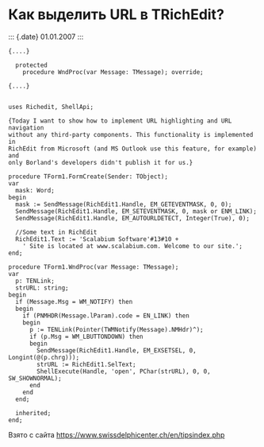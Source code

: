 Как выделить URL в TRichEdit?
=============================

::: {.date}
01.01.2007
:::

    {....}
     
      protected
        procedure WndProc(var Message: TMessage); override;
     
    {....}
     
     
    uses Richedit, ShellApi;
     
    {Today I want to show how to implement URL highlighting and URL navigation
    without any third-party components. This functionality is implemented in
    RichEdit from Microsoft (and MS Outlook use this feature, for example) and
    only Borland's developers didn't publish it for us.}
     
    procedure TForm1.FormCreate(Sender: TObject);
    var
      mask: Word;
    begin
      mask := SendMessage(RichEdit1.Handle, EM_GETEVENTMASK, 0, 0);
      SendMessage(RichEdit1.Handle, EM_SETEVENTMASK, 0, mask or ENM_LINK);
      SendMessage(RichEdit1.Handle, EM_AUTOURLDETECT, Integer(True), 0);
     
      //Some text in RichEdit
      RichEdit1.Text := 'Scalabium Software'#13#10 +
        ' Site is located at www.scalabium.com. Welcome to our site.';
    end;
     
    procedure TForm1.WndProc(var Message: TMessage);
    var
      p: TENLink;
      strURL: string;
    begin
      if (Message.Msg = WM_NOTIFY) then
      begin
        if (PNMHDR(Message.lParam).code = EN_LINK) then
        begin
          p := TENLink(Pointer(TWMNotify(Message).NMHdr)^);
          if (p.Msg = WM_LBUTTONDOWN) then
          begin
            SendMessage(RichEdit1.Handle, EM_EXSETSEL, 0, Longint(@(p.chrg)));
            strURL := RichEdit1.SelText;
            ShellExecute(Handle, 'open', PChar(strURL), 0, 0, SW_SHOWNORMAL);
          end
        end
      end;
     
      inherited;
    end;

Взято с сайта <https://www.swissdelphicenter.ch/en/tipsindex.php>
